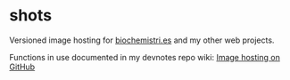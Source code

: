 # shots

Versioned image hosting for [biochemistri.es](http://biochemistri.es) and my other web projects.

Functions in use documented in my devnotes repo wiki: [Image hosting on GitHub](https://github.com/lmmx/devnotes/wiki/Image-hosting-on-GitHub)
